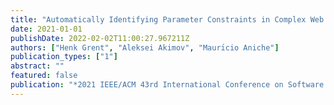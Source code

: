 ```yaml
---
title: "Automatically Identifying Parameter Constraints in Complex Web APIs: A Case Study at Adyen"
date: 2021-01-01
publishDate: 2022-02-02T11:00:27.967211Z
authors: ["Henk Grent", "Aleksei Akimov", "Maurı́cio Aniche"]
publication_types: ["1"]
abstract: ""
featured: false
publication: "*2021 IEEE/ACM 43rd International Conference on Software Engineering: Software Engineering in Practice (ICSE-SEIP)*"
---
```


